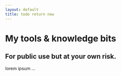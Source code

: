 ```yaml
---
layout: default
title: todo return new
---
```

# My tools & knowledge bits
## For public use but at your own risk.
lorem ipsum ...
